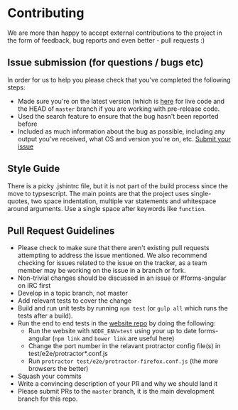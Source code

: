 # Contributing

We are more than happy to accept external contributions to the project in the form of feedback, bug reports and even better - pull requests :) 

## Issue submission (for questions / bugs etc)

In order for us to help you please check that you've completed the following steps:

* Made sure you're on the latest version (which is [here](https://github.com/forms-angular/forms-angular/releases/latest) for live code and the HEAD of `master` branch if you are working with pre-release code.
* Used the search feature to ensure that the bug hasn't been reported before
* Included as much information about the bug as possible, including any output you've received, what OS and version you're on, etc.
[Submit your issue](https://github.com/forms-angular/forms-angular/issues/new)

## Style Guide

There is a picky .jshintrc file, but it is not part of the build process since the move to typsescript.  The main points are that the project uses single-quotes, 
two space indentation, multiple var statements and whitespace around arguments. Use a single space after keywords like `function`.

## Pull Request Guidelines

* Please check to make sure that there aren't existing pull requests attempting to address the issue mentioned. We also recommend checking for issues related to the issue on the tracker, as a team member may be working on the issue in a branch or fork.
* Non-trivial changes should be discussed in an issue or #forms-angular on IRC first
* Develop in a topic branch, not master
* Add relevant tests to cover the change
* Build and run unit tests by running `npm test` (or `gulp all` which runs the tests after a build).
* Run the end to end tests in the [website repo](https://github.com/forms-angular/website) by doing the following:
  * Run the website with `NODE_ENV=test` using your up to date forms-angular (`npm link` and `bower link` are useful here)
  * Change the port number in the relavant protractor config file(s) in test/e2e/protractor*.conf.js
  * Run `protractor test/e2e/protractor-firefox.conf.js` (the more browsers the better)
* Squash your commits
* Write a convincing description of your PR and why we should land it
* Please submit PRs to the `master` branch, it is the main development branch for this repo.

